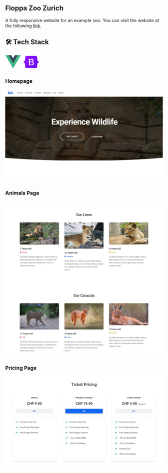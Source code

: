 ## Floppa Zoo Zurich
A fully responsive website for an example zoo. You can visit the website at the following [link](https://floppa-zoo-zurich.pages.dev).

## 🛠️ Tech Stack
<div>
    <img src="https://github.com/devicons/devicon/blob/master/icons/vuejs/vuejs-original.svg" title="Vue" alt="Vue" width="50" height="50"/>&nbsp;
    <img src="https://github.com/devicons/devicon/blob/master/icons/bootstrap/bootstrap-original.svg" title="Bootstrap" alt="Bootstrap" width="50" height="50"/>&nbsp;
</div>

### Homepage
![homepage](img/homepage.jpg)

### Animals Page
![animals](img/animals.jpg)

### Pricing Page
![pricing](img/pricing.jpg)
